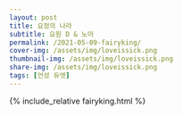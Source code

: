 ```yaml
---
layout: post
title: 요정의 나라
subtitle: 요원 D & 노아
permalink: /2021-05-09-fairyking/
cover-img: /assets/img/loveissick.png
thumbnail-img: /assets/img/loveissick.png
share-img: /assets/img/loveissick.png
tags: [언성 듀엣]
---
```



{% include_relative fairyking.html %}
